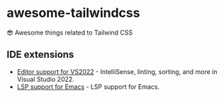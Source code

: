 # awesome-tailwindcss

😎 Awesome things related to Tailwind CSS

## IDE extensions

- [Editor support for VS2022](https://github.com/theron-wang/VS2022-Editor-Support-for-Tailwind-CSS) - IntelliSense, linting, sorting, and more in Visual Studio 2022.
- [LSP support for Emacs](https://github.com/merrickluo/lsp-tailwindcss) - LSP support for Emacs.
